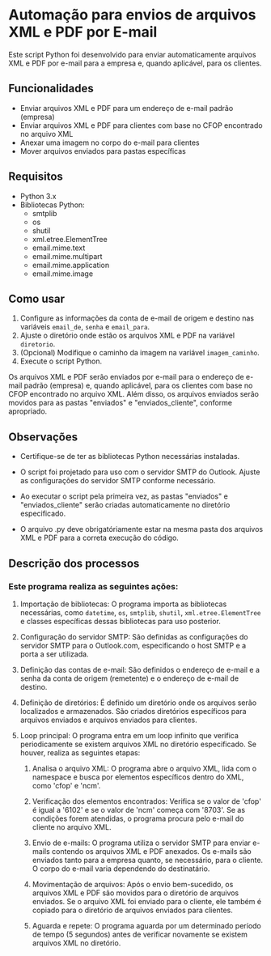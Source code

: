 # Automação para envios de arquivos XML e PDF por E-mail

Este script Python foi desenvolvido para enviar automaticamente arquivos XML e PDF por e-mail para a empresa e, quando aplicável, para os clientes.

## Funcionalidades

- Enviar arquivos XML e PDF para um endereço de e-mail padrão (empresa)
- Enviar arquivos XML e PDF para clientes com base no CFOP encontrado no arquivo XML
- Anexar uma imagem no corpo do e-mail para clientes
- Mover arquivos enviados para pastas específicas

## Requisitos

- Python 3.x
- Bibliotecas Python:
    - smtplib
    - os
    - shutil
    - xml.etree.ElementTree
    - email.mime.text
    - email.mime.multipart
    - email.mime.application
    - email.mime.image

## Como usar

1. Configure as informações da conta de e-mail de origem e destino nas variáveis `email_de`, `senha` e `email_para`.
2. Ajuste o diretório onde estão os arquivos XML e PDF na variável `diretorio`.
3. (Opcional) Modifique o caminho da imagem na variável `imagem_caminho`.
4. Execute o script Python.

Os arquivos XML e PDF serão enviados por e-mail para o endereço de e-mail padrão (empresa) e, quando aplicável, para os clientes com base no CFOP encontrado no arquivo XML. Além disso, os arquivos enviados serão movidos para as pastas "enviados" e "enviados_cliente", conforme apropriado.

## Observações

- Certifique-se de ter as bibliotecas Python necessárias instaladas.

- O script foi projetado para uso com o servidor SMTP do Outlook. Ajuste as configurações do servidor SMTP conforme necessário.

- Ao executar o script pela primeira vez, as pastas "enviados" e "enviados_cliente" serão criadas automaticamente no diretório especificado.

- O arquivo .py deve obrigatóriamente estar na mesma pasta dos arquivos XML e PDF para a correta execução do código.

## Descrição dos processos 

### Este programa realiza as seguintes ações:

1. Importação de bibliotecas: O programa importa as bibliotecas necessárias, como `datetime`, `os`, `smtplib`, `shutil`, `xml.etree.ElementTree` e classes específicas dessas bibliotecas para uso posterior.

2. Configuração do servidor SMTP: São definidas as configurações do servidor SMTP para o Outlook.com, especificando o host SMTP e a porta a ser utilizada.

3. Definição das contas de e-mail: São definidos o endereço de e-mail e a senha da conta de origem (remetente) e o endereço de e-mail de destino.

4. Definição de diretórios: É definido um diretório onde os arquivos serão localizados e armazenados. São criados diretórios específicos para arquivos enviados e arquivos enviados para clientes.

5. Loop principal: O programa entra em um loop infinito que verifica periodicamente se existem arquivos XML no diretório especificado. Se houver, realiza as seguintes etapas:

   1. Analisa o arquivo XML: O programa abre o arquivo XML, lida com o namespace e busca por elementos específicos dentro do XML, como 'cfop' e 'ncm'.

   2. Verificação dos elementos encontrados: Verifica se o valor de 'cfop' é igual a '6102' e se o valor de 'ncm' começa com '8703'. Se as condições forem atendidas, o programa procura pelo e-mail do cliente no arquivo XML.

   3. Envio de e-mails: O programa utiliza o servidor SMTP para enviar e-mails contendo os arquivos XML e PDF anexados. Os e-mails são enviados tanto para a empresa quanto, se necessário, para o cliente. O corpo do e-mail varia dependendo do destinatário.

   4. Movimentação de arquivos: Após o envio bem-sucedido, os arquivos XML e PDF são movidos para o diretório de arquivos enviados. Se o arquivo XML foi enviado para o cliente, ele também é copiado para o diretório de arquivos enviados para clientes.

   5. Aguarda e repete: O programa aguarda por um determinado período de tempo (5 segundos) antes de verificar novamente se existem arquivos XML no diretório.
